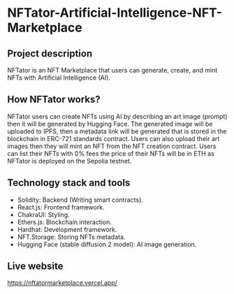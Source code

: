 # NFTator-Artificial-Intelligence-NFT-Marketplace

## Project description
NFTator is an NFT Marketplace that users can generate, create, and mint NFTs with Artificial Intelligence (AI).

## How NFTator works?
NFTator users can create NFTs using AI by describing an art image (prompt) then it will be generated by Hugging Face. The generated image will be uploaded to IPFS, then a metadata link will be generated that is stored in the blockchain in ERC-721 standards contract. Users can also upload their art images then they will mint an NFT from the NFT creation contract. Users can list their NFTs with 0% fees the price of their NFTs will be in ETH as NFTator is deployed on the Sepolia testnet.


## Technology stack and tools
* Solidity: Backend (Writing smart contracts).
* React.js: Frontend framework.
* ChakraUI: Styling.
* Ethers.js: Blockchain interaction.
* Hardhat: Development framework.
* NFT.Storage: Storing NFTs metadata.
* Hugging Face (stable diffusion 2 model): AI image generation.
  
## Live website
https://nftatormarketplace.vercel.app/
  

